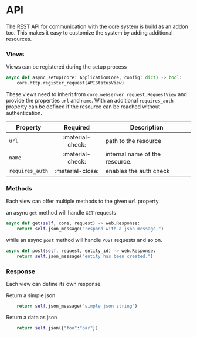 # API
The REST API for communication with the [core](/core/) system is build as an addon too.
This makes it easy to customize the system by adding additional resources.

### Views
Views can be registered during the setup process

```python
async def async_setup(core: ApplicationCore, config: dict) -> bool:
    core.http.register_request(APIStatusView)
```

These views need to inherit from `core.webserver.request.RequestView`
and provide the properties `url` and `name`.
With an additional `requires_auth` property can be defined if the resource can be reached without authentication.

| Property        | Required | Description                          |
| -----------     | :--------: | ---------------------------------- |
| `url`           | :material-check: | path to the resource |
| `name`          | :material-check: | internal name of the resource. |
| `requires_auth` | :material-close: | enables the auth check |

### Methods
Each view can offer multiple methods to the given `url` property.

an async `get` method will handle `GET` requests
```python
async def get(self, core, request) -> web.Response:
    return self.json_message("respond with a json message.")
```

while an async `post` method will handle `POST` requests and so on.
```python
async def post(self, request, entity_id) -> web.Response:
    return self.json_message("entity has been created.")
```

### Response
Each view can define its own response.

Return a simple json
```python
    return self.json_message("simple json string")
```

Return a data as json
```python
    return self.json({"foo":"bar"})
```
